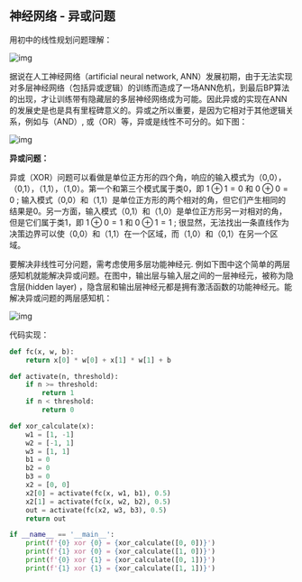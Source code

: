 ## 神经网络 - 异或问题

用初中的线性规划问题理解：

![img](https://images2017.cnblogs.com/blog/1143923/201801/1143923-20180117211523568-1407852232.jpg)

据说在人工神经网络（artificial neural network, ANN）发展初期，由于无法实现对多层神经网络（包括异或逻辑）的训练而造成了一场ANN危机，到最后BP算法的出现，才让训练带有隐藏层的多层神经网络成为可能。因此异或的实现在ANN的发展史是也是具有里程碑意义的。异或之所以重要，是因为它相对于其他逻辑关系，例如与（AND）, 或（OR）等，异或是线性不可分的。如下图：

![img](https://images2017.cnblogs.com/blog/1143923/201801/1143923-20180117211539740-36468370.png)

**异或问题：**

异或（XOR）问题可以看做是单位正方形的四个角，响应的输入模式为（0,0），（0,1），（1,1），（1,0）。第一个和第三个模式属于类0，即 $1\oplus1=0$ 和 $0\oplus0=0$ ;  输入模式（0,0）和（1,1）是单位正方形的两个相对的角，但它们产生相同的结果是0。另一方面，输入模式（0,1）和（1,0）是单位正方形另一对相对的角，但是它们属于类1，即 $1\oplus 0 =1$ 和 $0 \oplus 1 = 1$ ; 很显然，无法找出一条直线作为决策边界可以使（0,0）和（1,1）在一个区域，而（1,0）和（0,1）在另一个区域。   

要解决非线性可分问题，需考虑使用多层功能神经元. 例如下图中这个简单的两层感知机就能解决异或问题。在图中，输出层与输入层之间的一层神经元，被称为隐含层(hidden layer) ，隐含层和输出层神经元都是拥有激活函数的功能神经元。能解决异或问题的两层感知机：

![img](https://images2017.cnblogs.com/blog/1143923/201801/1143923-20180117211616318-1667642661.jpg)

代码实现：

```python
def fc(x, w, b):
    return x[0] * w[0] + x[1] * w[1] + b

def activate(n, threshold):
    if n >= threshold:
        return 1
    if n < threshold:
        return 0

def xor_calculate(x):
    w1 = [1, -1]
    w2 = [-1, 1]
    w3 = [1, 1]
    b1 = 0
    b2 = 0
    b3 = 0
    x2 = [0, 0]
    x2[0] = activate(fc(x, w1, b1), 0.5)
    x2[1] = activate(fc(x, w2, b2), 0.5)
    out = activate(fc(x2, w3, b3), 0.5)
    return out

if __name__ == '__main__':
    print(f'{0} xor {0} = {xor_calculate([0, 0])}')
    print(f'{1} xor {0} = {xor_calculate([1, 0])}')
    print(f'{0} xor {1} = {xor_calculate([0, 1])}')
    print(f'{1} xor {1} = {xor_calculate([1, 1])}')
```